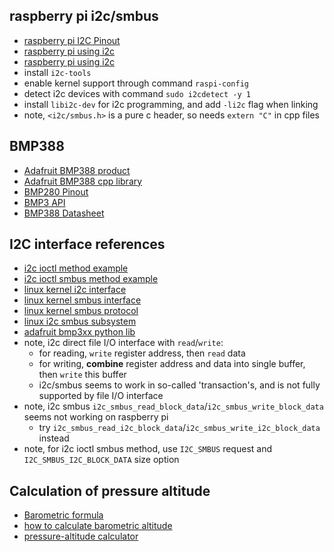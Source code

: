 ## raspberry pi i2c/smbus

* [raspberry pi I2C Pinout](https://pinout.xyz/pinout/i2c)
* [raspberry pi using i2c](https://learn.adafruit.com/adafruits-raspberry-pi-lesson-4-gpio-setup/configuring-i2c)
* [raspberry pi using i2c](https://raspberry-projects.com/pi/programming-in-c/i2c/using-the-i2c-interface)
* install `i2c-tools`
* enable kernel support through command `raspi-config`
* detect i2c devices with command `sudo i2cdetect -y 1`
* install `libi2c-dev` for i2c programming, and add `-li2c` flag when linking
* note, `<i2c/smbus.h>` is a pure c header, so needs `extern "C"` in cpp files

## BMP388

* [Adafruit BMP388 product](https://www.adafruit.com/product/3966)
* [Adafruit BMP388 cpp library](https://github.com/adafruit/Adafruit_BMP3XX)
* [BMP280 Pinout](https://learn.adafruit.com/adafruit-bmp280-barometric-pressure-plus-temperature-sensor-breakout/pinouts)
* [BMP3 API](https://github.com/boschsensortec/BMP3_SensorAPI)
* [BMP388 Datasheet](https://www.bosch-sensortec.com/media/boschsensortec/downloads/datasheets/bst-bmp388-ds001.pdf)

## I2C interface references

* [i2c ioctl method example](https://stackoverflow.com/questions/9974592/i2c-slave-ioctl-purpose)
* [i2c ioctl smbus method example](https://stackoverflow.com/questions/55976683/read-a-block-of-data-from-a-specific-registerfifo-using-c-c-and-i2c-in-raspb)
* [linux kernel i2c interface](https://www.kernel.org/doc/Documentation/i2c/dev-interface)
* [linux kernel smbus interface](https://manpages.debian.org/unstable/i2c-tools/libi2c.3.en.html)
* [linux kernel smbus protocol](https://www.kernel.org/doc/Documentation/i2c/smbus-protocol)
* [linux i2c smbus subsystem](https://docs.kernel.org/driver-api/i2c.html)
* [adafruit bmp3xx python lib](https://github.com/adafruit/Adafruit_CircuitPython_BMP3XX)
* note, i2c direct file I/O interface with `read`/`write`:
  - for reading, `write` register address, then `read` data
  - for writing, **combine** register address and data into single buffer, then `write` this buffer
  - i2c/smbus seems to work in so-called 'transaction's, and is not fully supported by file I/O interface
* note, i2c smbus `i2c_smbus_read_block_data`/`i2c_smbus_write_block_data` seems not working on raspberry pi
  - try `i2c_smbus_read_i2c_block_data`/`i2c_smbus_write_i2c_block_data` instead
* note, for i2c ioctl smbus method, use `I2C_SMBUS` request and `I2C_SMBUS_I2C_BLOCK_DATA` size option

## Calculation of pressure altitude

* [Barometric formula](https://en.wikipedia.org/wiki/Barometric_formula)
* [how to calculate barometric altitude](https://physics.stackexchange.com/questions/333475/how-to-calculate-altitude-from-current-temperature-and-pressure)
* [pressure-altitude calculator](https://www.mide.com/air-pressure-at-altitude-calculator)
